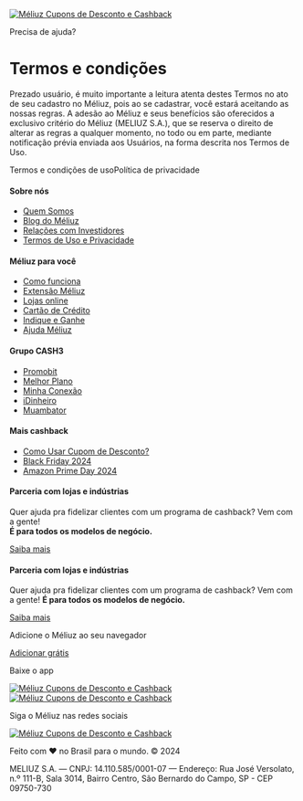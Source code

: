 [![Méliuz Cupons de Desconto e Cashback](https://s.staticz.com.br/static/img/logos/meliuz-2022-pink.svg)](https://www.meliuz.com.br/)

Precisa de ajuda?

Termos e condições
==================

Prezado usuário, é muito importante a leitura atenta destes Termos no ato de seu cadastro no Méliuz, pois ao se cadastrar, você estará aceitando as nossas regras. A adesão ao Méliuz e seus benefícios são oferecidos a exclusivo critério do Méliuz (MELIUZ S.A.), que se reserva o direito de alterar as regras a qualquer momento, no todo ou em parte, mediante notificação prévia enviada aos Usuários, na forma descrita nos Termos de Uso.

Termos e condições de usoPolítica de privacidade

#### Sobre nós

* [Quem Somos](https://landing.meliuz.com.br/nova-marca/)
* [Blog do Méliuz](https://www.meliuz.com.br/blog/)
* [Relações com Investidores](https://ri.meliuz.com.br/)
* [Termos de Uso e Privacidade](https://www.meliuz.com.br/termos-e-condicoes)

#### Méliuz para você

* [Como funciona](https://www.meliuz.com.br/como-funciona)
* [Extensão Méliuz](https://www.meliuz.com.br/extensao)
* [Lojas online](https://www.meliuz.com.br/desconto)
* [Cartão de Crédito](https://www.meliuz.com.br/cartao-de-credito)
* [Indique e Ganhe](https://www.meliuz.com.br/indique-e-ganhe)
* [Ajuda Méliuz](https://atendimento.meliuz.com.br/hc/pt-br)

#### Grupo CASH3

* [Promobit](https://www.promobit.com.br/)
* [Melhor Plano](https://melhorplano.net/)
* [Minha Conexão](https://www.minhaconexao.com.br/)
* [iDinheiro](https://www.idinheiro.com.br/)
* [Muambator](https://www.muambator.com.br/)

#### Mais cashback

* [Como Usar Cupom de Desconto?](https://www.meliuz.com.br/blog/o-que-e-um-cupom-de-desconto/)
* [Black Friday 2024](https://www.meliuz.com.br/black-friday)
* [Amazon Prime Day 2024](https://www.meliuz.com.br/blog/amazon-prime-day-brasil/)

#### Parceria com lojas e indústrias

Quer ajuda pra fidelizar clientes com um programa de cashback? Vem com a gente!  
**É para todos os modelos de negócio.**

[Saiba mais](https://landing.meliuz.com.br/parceirosmeliuz/)

#### Parceria com lojas e indústrias

Quer ajuda pra fidelizar clientes com um programa de cashback? Vem com a gente! **É para todos os modelos de negócio.**

[Saiba mais](https://landing.meliuz.com.br/parceirosmeliuz/)

Adicione o Méliuz ao seu navegador

[Adicionar grátis](https://www.meliuz.com.br/extensao)

Baixe o app

[![Méliuz Cupons de Desconto e Cashback](/static/img/apps/itunes.png)](https://itunes.apple.com/br/app/m%C3%A9liuz-seu-dinheiro-de-volta/id993672585?ls=1&mt=8)[![Méliuz Cupons de Desconto e Cashback](/static/img/apps/playstore.png)](https://play.google.com/store/apps/details?id=br.com.meliuz)

Siga o Méliuz nas redes sociais

[](https://www.facebook.com/Meliuz/ "facebook")[](https://www.instagram.com/meliuzoficial/ "instagram")[](https://www.youtube.com/MeliuzOficial "youtube")[](https://twitter.com/MeliuzOficial "twitter")

[![Méliuz Cupons de Desconto e Cashback](/static/img/logos/meliuz-2022-pink.svg)](https://www.meliuz.com.br/)

Feito com ❤ no Brasil para o mundo. © 2024

MELIUZ S.A. — CNPJ: 14.110.585/0001-07 — Endereço: Rua José Versolato, n.º 111-B, Sala 3014, Bairro Centro, São Bernardo do Campo, SP - CEP 09750-730